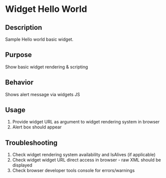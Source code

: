 Widget Hello World
================

Description
---------------------
Sample Hello world basic widget.

Purpose
---------------------
Show basic widget rendering & scripting

Behavior
---------------------
Shows alert message via widgets JS

Usage
---------------------
1.  Provide widget URL as argument to widget rendering system in browser
2.  Alert box should appear

Troubleshooting
---------------------
1. Check widget rendering system availability and IsAlives (if applicable) 
2. Check widget widget URL direct access in browser - raw XML should be displayed
3. Check browser developer tools console for errors/warnings